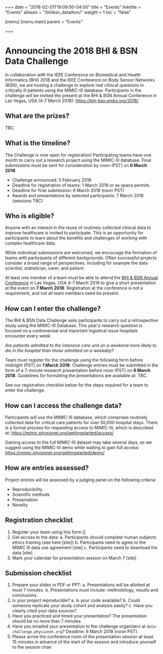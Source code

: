 +++
date = "2018-02-01T19:09:50-04:00"
title = "Events"
linktitle = "Events"
aliases = "/bhibsn_datathon/"
weight = 1
toc = "false"

[menu]
  [menu.main]
    parent = "Events"

+++

# Announcing the 2018 BHI & BSN Data Challenge

In collaboration with the IEEE Conference on Biomedical and Health Informatics (BHI) 2018 and the IEEE Conference on Body Sensor Networks (BSN), we are hosting a challenge to explore real clinical questions in critically ill patients using the MIMIC-III database. Participants in the challenge will be invited the present at the BHI & BSN Annual Conference in Las Vegas, USA (4-7 March 2018): https://bhi-bsn.embs.org/2018/

## What are the prizes?

TBC

## What is the timeline?

The Challenge is now open for registration! Participating teams have one month to carry out a research project using the MIMIC-III database. Final submissions must be sent for consideration by noon (PST) on **6 March 2018**. 

- Challenge announced: 5 February 2018
- Deadline for registration of teams: 1 March 2018 or as space permits
- Deadline for final submission: 6 March 2018 (noon PST)
- Awards and presentations by selected participants: 7 March 2018 (sessions TBC)

## Who is eligible?

Anyone with an interest in the reuse of routinely collected clinical data to improve healthcare is invited to participate. This is an opportunity for participants to learn about the benefits and challenges of working with complex healthcare data.  

While individual submissions are welcomed, we encourage the formation of teams with participants of different backgrounds. Often successful projects consider a broad range of perspectives, including for example the data scientist, statistician, carer, and patient.

At least one member of a team must be able to attend the [BHI & BSN Annual Conference](https://bhi-bsn.embs.org/2018/) in Las Vegas, USA 4-7 March 2018 to give a short presentation at the event on **7 March 2018**.  Registration at the conference is _not_ a requirement, and not all team members need be present. 

## How can I enter the challenge?

The BHI & BSN Data Challenge asks participants to carry out a retrospective study using the MIMIC-III Database. This year's research question is focused on a controversial and important logistical issue hospitals encounter every week:

_Are patients admitted to the intensive care unit on a weekend more likely to die in the hospital than those admitted on a weekday?_

Team must register for the challenge using the following form before midnight (PST) on **1 March 2018**. Challenge entries must be submitted in the form of a 7-minute research presentation before noon (PST) on **6 March 2018**. Guidelines for formatting the presentations are available at: TBC.

<!-- Explain why we have selected this challenge. Aim is to introduce people to working with MIMIC-III; interested in seeing diversity approaches to look at similar question; seek to reinforce good practice in retrospective research. -->

See our registration checklist below for the steps required for a team to enter the challenge.

## How can I access the challenge data?

Participants will use the MIMIC-III database, which comprises routinely collected data for critical care patients for over 50,000 hospital stays. There is a formal process for requesting access to MIMIC-III, which is described at: https://mimic.physionet.org/gettingstarted/access/

Gaining access to the full MIMIC-III dataset may take several days, so we suggest using the MIMIC-III demo while waiting to gain full access: https://mimic.physionet.org/gettingstarted/demo/

## How are entries assessed?

Project entries will be assessed by a judging panel on the following criteria:

- Reproducibility
- Scientific methods
- Presentation
- Novelty

## Registration checklist

1. Register your team using this form []
2. Get access to the data:
       a. Participants should complete human subjects ethics training (see here [site])
       b. Participants need to agree to the MIMIC III data use agreement [site]
       c. Participants need to download the data  [site]
3. Mark your calendar for presentation session on March 7 [site]

## Submission checklist

1. Prepare your slides in PDF or PPT:
   a. Presentations will be allotted at most 7 minutes.
   b. Presentations must include: methodology, results and conclusions.
2. Is your project reproducible?
   a. Is your code available?
   b. Could someone replicate your study cohort and analysis easily?
   c. Have you clearly cited your data sources?
3. Have you practiced and timed your presentation? The presentation should be no more than 7 minutes. 
4. Have you emailed your presentation to the challenge organizers at `data-challenge.physionet.org`? Deadline: 6 March 2018 (noon PST).
5. Please arrive the conference room of the presentation session at least 15 minutes in advance of the start of the session and introduce yourself to the session chair.



